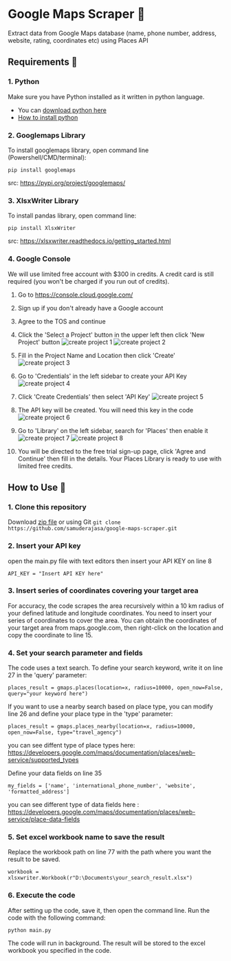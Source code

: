 # Google Maps Scraper :round_pushpin:
Extract data from Google Maps database (name, phone number, address, website, rating, coordinates etc) using Places API

## Requirements :memo:
### 1. Python
Make sure you have Python installed as it written in python language.
- You can [download python here](https://www.python.org/downloads/)
- [How to install python](https://www.digitalocean.com/community/tutorials/install-python-windows-10)

### 2. Googlemaps Library
To install googlemaps library, open command line (Powershell/CMD/terminal):

`pip install googlemaps`

src: https://pypi.org/project/googlemaps/

### 3. XlsxWriter Library
To install pandas library, open command line:

`pip install XlsxWriter`

src: https://xlsxwriter.readthedocs.io/getting_started.html

### 4. Google Console
We will use limited free account with $300 in credits. A credit card is still required (you won't be charged if you run out of credits).
1. Go to https://console.cloud.google.com/
2. Sign up if you don't already have a Google account
3. Agree to the TOS and continue
4. Click the 'Select a Project' button in the upper left then click 'New Project' button
![create project 1](https://github.com/samuderajasa/google-maps-scraper/blob/master/assets/create_project_1.PNG)
![create project 2](https://github.com/samuderajasa/google-maps-scraper/blob/master/assets/create_project_2.PNG)

5. Fill in the Project Name and Location then click 'Create'
![create project 3](https://github.com/samuderajasa/google-maps-scraper/blob/master/assets/create_project_3.PNG)

6. Go to 'Credentials' in the left sidebar to create your API Key
![create project 4](https://github.com/samuderajasa/google-maps-scraper/blob/master/assets/create_project_4.PNG)

7. Click 'Create Credentials' then select 'API Key'
![create project 5](https://github.com/samuderajasa/google-maps-scraper/blob/master/assets/create_project_5.PNG)

8. The API key will be created. You will need this key in the code
![create project 6](https://github.com/samuderajasa/google-maps-scraper/blob/master/assets/create_project_6.PNG)

9. Go to 'Library' on the left sidebar, search for 'Places' then enable it
![create project 7](https://github.com/samuderajasa/google-maps-scraper/blob/master/assets/create_project_7.PNG)
![create project 8](https://github.com/samuderajasa/google-maps-scraper/blob/master/assets/create_project_8.PNG)

10. You will be directed to the free trial sign-up page, click 'Agree and Continue' then fill in the details. Your Places Library is ready to use with limited free credits.


## How to Use :book:
### 1. Clone this repository
Download [zip file](https://github.com/samuderajasa/google-maps-scraper/archive/refs/heads/master.zip) or using Git `git clone https://github.com/samuderajasa/google-maps-scraper.git`

### 2. Insert your API key
open the main.py file with text editors then insert your API KEY on line 8

`API_KEY = "Insert API KEY here"`

### 3. Insert series of coordinates covering your target area
For accuracy, the code scrapes the area recursively within a 10 km radius of your defined latitude and longitude coordinates. You need to insert your series of coordinates to cover the area. You can obtain the coordinates of your target area from maps.google.com, then right-click on the location and copy the coordinate to line 15.

### 4. Set your search parameter and fields
The code uses a text search. To define your search keyword, write it on line 27 in the 'query' parameter:

`places_result = gmaps.places(location=x, radius=10000, open_now=False, query="your keyword here")`

If you want to use a nearby search based on place type, you can modify line 26 and define your place type in the 'type' parameter:

`places_result = gmaps.places_nearby(location=x, radius=10000, open_now=False, type="travel_agency")`

you can see diffent type of place types here: https://developers.google.com/maps/documentation/places/web-service/supported_types

Define your data fields on line 35

`my_fields = ['name', 'international_phone_number', 'website', 'formatted_address']`

you can see different type of data fields here : https://developers.google.com/maps/documentation/places/web-service/place-data-fields

### 5. Set excel workbook name to save the result
Replace the workbook path on line 77 with the path where you want the result to be saved.

`workbook = xlsxwriter.Workbook(r"D:\Documents\your_search_result.xlsx")`

### 6. Execute the code
After setting up the code, save it, then open the command line.
Run the code with the following command:

`python main.py`

The code will run in background. The result will be stored to the excel workbook you specified in the code.
